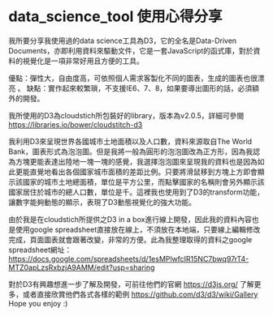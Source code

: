 # data_science_tool 使用心得分享  
我所要分享我使用過的data science工具為D3，它的全名是Data-Driven Documents，亦即利用資料來驅動文件，它是一套JavaScript的函式庫，對於資料的視覺化是一項非常好用且方便的工具。  
  
優點：彈性大，自由度高，可依照個人需求客製化不同的圖表，生成的圖表也很漂亮 。
缺點：實作起來較繁瑣，不支援IE6、7、8，如果要導出圖形的話，必須額外的開發。  
  
我所使用的D3為cloudstich所包裝好的library，版本為v2.0.5，詳細可參閱 https://libraries.io/bower/cloudstitch-d3    
  
我利用D3來呈現世界各國城市土地面積以及人口數，資料來源取自The World Bank，圖表形式為泡泡圖。但是我將一般為圓形的泡泡圖改為正方形，因為我認為方塊更能表達出陸地一塊一塊的感覺，我選擇泡泡圖來呈現我的資料也是因為如此更能直覺地看出各個國家城市面積的差距比例。只要將滑鼠移到方塊上方即會顯示該國家的城市土地總面積，單位是平方公里，而點擊國家的名稱則會另外顯示該國家居住於城市的總人口數，單位是千。這裡我也使用到了D3的transform功能，讓數字能夠動態的顯示，表現了D3動態視覺化的強大功能。  

由於我是在cloudstich所提供之D3 in a box進行線上開發，因此我的資料內容也是使用google spreadsheet直接放在線上，不須放在本地端，只要線上編輯修改完成，頁面圖表就會跟著改變，非常的方便。此為我整理取得的資料之google spreadsheet網址：https://docs.google.com/spreadsheets/d/1esMPlwfcIR15NC7bwq97rT4-MTZ0apLzsRxbzjA9AMM/edit?usp=sharing  
  
對於D3有興趣想進一步了解及開發，可前往他們的官網 https://d3js.org/ 了解更多，或者直接欣賞他們各式各樣的範例 https://github.com/d3/d3/wiki/Gallery  
Hope you enjoy :)
